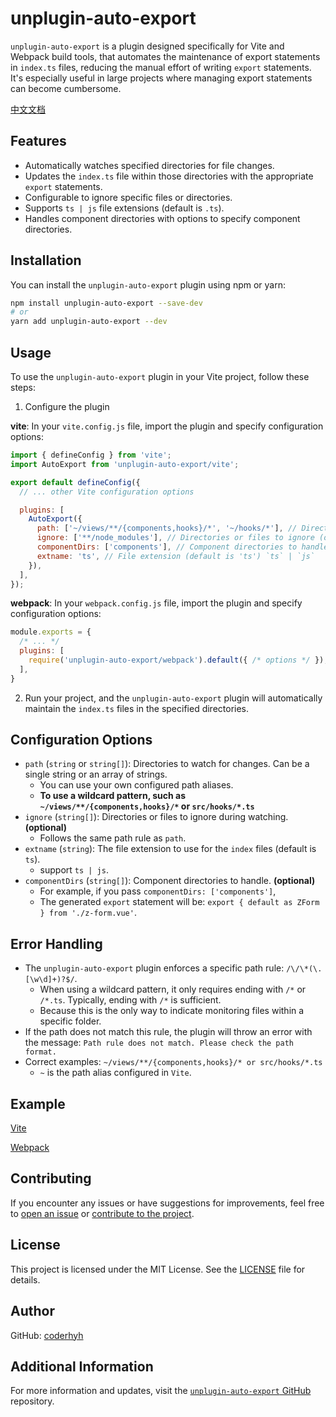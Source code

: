 # unplugin-auto-export

`unplugin-auto-export` is a plugin designed specifically for Vite and Webpack build tools, that automates the maintenance of export statements in `index.ts` files, reducing the manual effort of writing `export` statements. It's especially useful in large projects where managing export statements can become cumbersome.

[中文文档](/README-zh.md)

## Features

- Automatically watches specified directories for file changes.
- Updates the `index.ts` file within those directories with the appropriate `export` statements.
- Configurable to ignore specific files or directories.
- Supports `ts | js` file extensions (default is `.ts`).
- Handles component directories with options to specify component directories.

## Installation

You can install the `unplugin-auto-export` plugin using npm or yarn:

```bash
npm install unplugin-auto-export --save-dev
# or
yarn add unplugin-auto-export --dev
```

## Usage

To use the `unplugin-auto-export` plugin in your Vite project, follow these steps:

1. Configure the plugin

**vite**: In your `vite.config.js` file, import the plugin and specify configuration options:

```javascript
import { defineConfig } from 'vite';
import AutoExport from 'unplugin-auto-export/vite';

export default defineConfig({
  // ... other Vite configuration options

  plugins: [
    AutoExport({
      path: ['~/views/**/{components,hooks}/*', '~/hooks/*'], // Directories to watch, paths can use aliases
      ignore: ['**/node_modules'], // Directories or files to ignore (optional)
      componentDirs: ['components'], // Component directories to handle (optional)
      extname: 'ts', // File extension (default is 'ts') `ts` | `js`
    }),
  ],
});
```

**webpack**: In your `webpack.config.js` file, import the plugin and specify configuration options:

```javascript
module.exports = {
  /* ... */
  plugins: [
    require('unplugin-auto-export/webpack').default({ /* options */ }),
  ],
}
```

2. Run your project, and the `unplugin-auto-export` plugin will automatically maintain the `index.ts` files in the specified directories.

## Configuration Options

- `path` (`string` or `string[]`): Directories to watch for changes. Can be a single string or an array of strings.
  - You can use your own configured path aliases.
  - **To use a wildcard pattern, such as `~/views/**/{components,hooks}/*` or `src/hooks/*.ts`**
- `ignore` (`string[]`): Directories or files to ignore during watching. **(optional)**
  - Follows the same path rule as `path`.
- `extname` (`string`): The file extension to use for the `index` files (default is `ts`).
  - support `ts | js`.
- `componentDirs` (`string[]`): Component directories to handle. **(optional)**
  - For example, if you pass `componentDirs: ['components']`,
  - The generated `export` statement will be: `export { default as ZForm } from './z-form.vue'`.

## Error Handling

- The `unplugin-auto-export` plugin enforces a specific path rule: `/\/\*(\.[\w\d]+)?$/`.
  - When using a wildcard pattern, it only requires ending with `/*` or `/*.ts`. Typically, ending with `/*` is sufficient.
  - Because this is the only way to indicate monitoring files within a specific folder.
- If the path does not match this rule, the plugin will throw an error with the message: `Path rule does not match. Please check the path format.`
- Correct examples: `~/views/**/{components,hooks}/* or src/hooks/*.ts`
  - `~` is the path alias configured in `Vite`.

## Example

[Vite](/playground/vite)

[Webpack](/playground/webpack)

## Contributing

If you encounter any issues or have suggestions for improvements, feel free to [open an issue](https://github.com/coderhyh/unplugin-auto-export/issues) or [contribute to the project](https://github.com/coderhyh/unplugin-auto-export).

## License

This project is licensed under the MIT License. See the [LICENSE](/LICENSE) file for details.

## Author

GitHub: [coderhyh](https://github.com/coderhyh)

## Additional Information

For more information and updates, visit the [`unplugin-auto-export` GitHub](https://github.com/coderhyh/unplugin-auto-export) repository.
